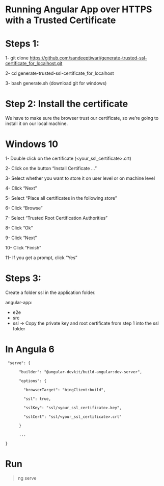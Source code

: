 # Running Angular App over HTTPS with a Trusted Certificate

# Steps 1:

1- git clone https://github.com/sandeeptiwari/generate-trusted-ssl-certificate_for_localhost.git

2- cd generate-trusted-ssl-certificate_for_localhost

3- bash generate.sh (download git for windows)

# Step 2: Install the certificate
We have to make sure the browser trust our certificate, so we’re going to install it on our local machine.

# Windows 10

1- Double click on the certificate (<your_ssl_certificate>.crt)

2- Click on the button “Install Certificate …”

3- Select whether you want to store it on user level or on machine level

4- Click “Next”

5- Select “Place all certificates in the following store”

6- Click “Browse”

7- Select “Trusted Root Certification Authorities”

8- Click “Ok”

9- Click “Next”

10- Click “Finish”

11- If you get a prompt, click “Yes”

# Steps 3:

Create a folder ssl in the application folder.

angular-app:
  - e2e
  - src
  - ssl -> Copy the private key and root certificate from step 1 into the ssl folder
  
# In Angula 6

     "serve": {

          "builder": "@angular-devkit/build-angular:dev-server",
	  
          "options": {
	  
            "browserTarget": "bingClient:build",
	    
            "ssl": true,
	    
            "sslKey": "ssl/<your_ssl_certificate>.key",
	    
            "sslCert": "ssl/<your_ssl_certificate>.crt"
	    
          }
	  
		  ...
		  
	}
		
# Run 
  > ng serve
